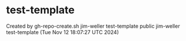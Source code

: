 # test-template
Created by gh-repo-create.sh jim-weller test-template public jim-weller test-template (Tue Nov 12 18:07:27 UTC 2024)
